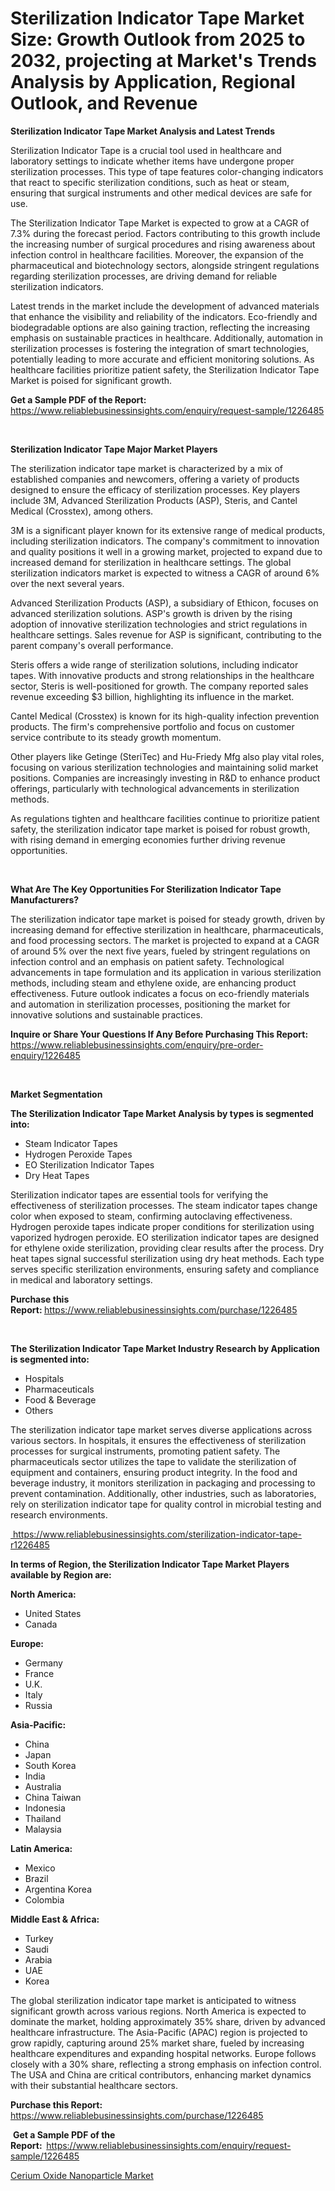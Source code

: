 <p><h1>Sterilization Indicator Tape Market Size: Growth Outlook from 2025 to 2032, projecting at Market's Trends Analysis by Application, Regional Outlook, and Revenue</h1></p><p><strong>Sterilization Indicator Tape Market Analysis and Latest Trends</strong></p>
<p><p>Sterilization Indicator Tape is a crucial tool used in healthcare and laboratory settings to indicate whether items have undergone proper sterilization processes. This type of tape features color-changing indicators that react to specific sterilization conditions, such as heat or steam, ensuring that surgical instruments and other medical devices are safe for use. </p><p>The Sterilization Indicator Tape Market is expected to grow at a CAGR of 7.3% during the forecast period. Factors contributing to this growth include the increasing number of surgical procedures and rising awareness about infection control in healthcare facilities. Moreover, the expansion of the pharmaceutical and biotechnology sectors, alongside stringent regulations regarding sterilization processes, are driving demand for reliable sterilization indicators. </p><p>Latest trends in the market include the development of advanced materials that enhance the visibility and reliability of the indicators. Eco-friendly and biodegradable options are also gaining traction, reflecting the increasing emphasis on sustainable practices in healthcare. Additionally, automation in sterilization processes is fostering the integration of smart technologies, potentially leading to more accurate and efficient monitoring solutions. As healthcare facilities prioritize patient safety, the Sterilization Indicator Tape Market is poised for significant growth.</p></p>
<p><strong>Get a Sample PDF of the Report:&nbsp;</strong> <a href="https://www.reliablebusinessinsights.com/enquiry/request-sample/1226485?utm_campaign=2302&utm_medium=2&utm_source=Github&utm_content=ia&utm_term=01042025&utm_id=sterilization-indicator-tape">https://www.reliablebusinessinsights.com/enquiry/request-sample/1226485</a></p>
<p>&nbsp;</p>
<p><strong>Sterilization Indicator Tape Major Market Players</strong></p>
<p><p>The sterilization indicator tape market is characterized by a mix of established companies and newcomers, offering a variety of products designed to ensure the efficacy of sterilization processes. Key players include 3M, Advanced Sterilization Products (ASP), Steris, and Cantel Medical (Crosstex), among others.</p><p>3M is a significant player known for its extensive range of medical products, including sterilization indicators. The company's commitment to innovation and quality positions it well in a growing market, projected to expand due to increased demand for sterilization in healthcare settings. The global sterilization indicators market is expected to witness a CAGR of around 6% over the next several years.</p><p>Advanced Sterilization Products (ASP), a subsidiary of Ethicon, focuses on advanced sterilization solutions. ASP's growth is driven by the rising adoption of innovative sterilization technologies and strict regulations in healthcare settings. Sales revenue for ASP is significant, contributing to the parent company's overall performance.</p><p>Steris offers a wide range of sterilization solutions, including indicator tapes. With innovative products and strong relationships in the healthcare sector, Steris is well-positioned for growth. The company reported sales revenue exceeding $3 billion, highlighting its influence in the market.</p><p>Cantel Medical (Crosstex) is known for its high-quality infection prevention products. The firm's comprehensive portfolio and focus on customer service contribute to its steady growth momentum. </p><p>Other players like Getinge (SteriTec) and Hu-Friedy Mfg also play vital roles, focusing on various sterilization technologies and maintaining solid market positions. Companies are increasingly investing in R&D to enhance product offerings, particularly with technological advancements in sterilization methods. </p><p>As regulations tighten and healthcare facilities continue to prioritize patient safety, the sterilization indicator tape market is poised for robust growth, with rising demand in emerging economies further driving revenue opportunities.</p></p>
<p>&nbsp;</p>
<p><strong>What Are The Key Opportunities For Sterilization Indicator Tape Manufacturers?</strong></p>
<p><p>The sterilization indicator tape market is poised for steady growth, driven by increasing demand for effective sterilization in healthcare, pharmaceuticals, and food processing sectors. The market is projected to expand at a CAGR of around 5% over the next five years, fueled by stringent regulations on infection control and an emphasis on patient safety. Technological advancements in tape formulation and its application in various sterilization methods, including steam and ethylene oxide, are enhancing product effectiveness. Future outlook indicates a focus on eco-friendly materials and automation in sterilization processes, positioning the market for innovative solutions and sustainable practices.</p></p>
<p><strong>Inquire or Share Your Questions If Any Before Purchasing This Report:</strong> <a href="https://www.reliablebusinessinsights.com/enquiry/pre-order-enquiry/1226485?utm_campaign=2302&utm_medium=2&utm_source=Github&utm_content=ia&utm_term=01042025&utm_id=sterilization-indicator-tape">https://www.reliablebusinessinsights.com/enquiry/pre-order-enquiry/1226485</a></p>
<p>&nbsp;</p>
<p><strong>Market Segmentation</strong></p>
<p><strong>The Sterilization Indicator Tape Market Analysis by types is segmented into:</strong></p>
<p><ul><li>Steam Indicator Tapes</li><li>Hydrogen Peroxide Tapes</li><li>EO Sterilization Indicator Tapes</li><li>Dry Heat Tapes</li></ul></p>
<p><p>Sterilization indicator tapes are essential tools for verifying the effectiveness of sterilization processes. The steam indicator tapes change color when exposed to steam, confirming autoclaving effectiveness. Hydrogen peroxide tapes indicate proper conditions for sterilization using vaporized hydrogen peroxide. EO sterilization indicator tapes are designed for ethylene oxide sterilization, providing clear results after the process. Dry heat tapes signal successful sterilization using dry heat methods. Each type serves specific sterilization environments, ensuring safety and compliance in medical and laboratory settings.</p></p>
<p><strong>Purchase this Report:&nbsp;</strong><a href="https://www.reliablebusinessinsights.com/purchase/1226485?utm_campaign=2302&utm_medium=2&utm_source=Github&utm_content=ia&utm_term=01042025&utm_id=sterilization-indicator-tape">https://www.reliablebusinessinsights.com/purchase/1226485</a></p>
<p>&nbsp;</p>
<p><strong>The Sterilization Indicator Tape Market Industry Research by Application is segmented into:</strong></p>
<p><ul><li>Hospitals</li><li>Pharmaceuticals</li><li>Food & Beverage</li><li>Others</li></ul></p>
<p><p>The sterilization indicator tape market serves diverse applications across various sectors. In hospitals, it ensures the effectiveness of sterilization processes for surgical instruments, promoting patient safety. The pharmaceuticals sector utilizes the tape to validate the sterilization of equipment and containers, ensuring product integrity. In the food and beverage industry, it monitors sterilization in packaging and processing to prevent contamination. Additionally, other industries, such as laboratories, rely on sterilization indicator tape for quality control in microbial testing and research environments.</p></p>
<p><a href="https://www.reliablebusinessinsights.com/sterilization-indicator-tape-r1226485?utm_campaign=2302&utm_medium=2&utm_source=Github&utm_content=ia&utm_term=01042025&utm_id=sterilization-indicator-tape">&nbsp;https://www.reliablebusinessinsights.com/sterilization-indicator-tape-r1226485</a></p>
<p><strong>In terms of Region, the Sterilization Indicator Tape Market Players available by Region are:</strong></p>
<p>
    <p> <strong> North America: </strong>
        <ul>
            <li>United States</li>
            <li>Canada</li>
        </ul>
        </p> 
    <p> <strong> Europe: </strong>
        <ul>
            <li>Germany</li>
            <li>France</li>
            <li>U.K.</li>
            <li>Italy</li>
            <li>Russia</li>
        </ul>
        </p> 
    <p> <strong> Asia-Pacific: </strong>
        <ul>
            <li>China</li>
            <li>Japan</li>
            <li>South Korea</li>
            <li>India</li>
            <li>Australia</li>
            <li>China Taiwan</li>
            <li>Indonesia</li>
            <li>Thailand</li>
            <li>Malaysia</li>
        </ul>
        </p> 
    <p> <strong> Latin America: </strong>
        <ul>
            <li>Mexico</li>
            <li>Brazil</li>
            <li>Argentina Korea</li>
            <li>Colombia</li>
        </ul>
        </p> 
    <p> <strong> Middle East & Africa: </strong>
        <ul>
            <li>Turkey</li>
            <li>Saudi</li>
            <li>Arabia</li>
            <li>UAE</li>
            <li>Korea</li>
        </ul>
    </p>
    </p>
<p><p>The global sterilization indicator tape market is anticipated to witness significant growth across various regions. North America is expected to dominate the market, holding approximately 35% share, driven by advanced healthcare infrastructure. The Asia-Pacific (APAC) region is projected to grow rapidly, capturing around 25% market share, fueled by increasing healthcare expenditures and expanding hospital networks. Europe follows closely with a 30% share, reflecting a strong emphasis on infection control. The USA and China are critical contributors, enhancing market dynamics with their substantial healthcare sectors.</p></p>
<p><strong>Purchase this Report: </strong><a href="https://www.reliablebusinessinsights.com/purchase/1226485?utm_campaign=2302&utm_medium=2&utm_source=Github&utm_content=ia&utm_term=01042025&utm_id=sterilization-indicator-tape">https://www.reliablebusinessinsights.com/purchase/1226485</a></p>
<p>&nbsp;<strong>Get a Sample PDF of the Report:&nbsp;&nbsp;</strong><a href="https://www.reliablebusinessinsights.com/enquiry/request-sample/1226485?utm_campaign=2302&utm_medium=2&utm_source=Github&utm_content=ia&utm_term=01042025&utm_id=sterilization-indicator-tape">https://www.reliablebusinessinsights.com/enquiry/request-sample/1226485</a></p>
<p><strong></strong></p>
<p><p><a href="https://github.com/kathiestrine5ty/Market-Research-Report-List-2/blob/main/cerium-oxide-nanoparticle-market.md?utm_campaign=2302&utm_medium=2&utm_source=Github&utm_content=ia&utm_term=01042025&utm_id=sterilization-indicator-tape">Cerium Oxide Nanoparticle Market</a></p></p>